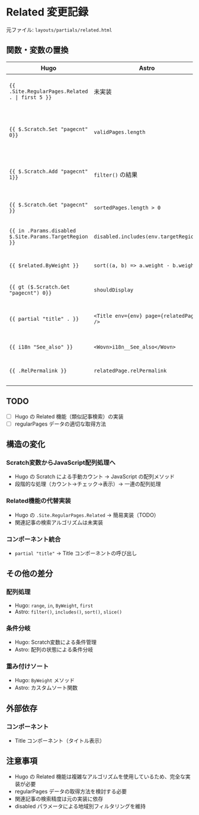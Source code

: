 # Related 変更記録

元ファイル: `layouts/partials/related.html`

## 関数・変数の置換

| Hugo | Astro | 備考 |
| ---- | ----- | ---- |
| `{{ .Site.RegularPages.Related . \| first 5 }}` | 未実装 | TODO: Related機能の実装 |
| `{{ $.Scratch.Set "pagecnt" 0}}` | `validPages.length` | カウント処理を配列長に変更 |
| `{{ $.Scratch.Add "pagecnt" 1}}` | `filter()` の結果 | 配列フィルタリングで代替 |
| `{{ $.Scratch.Get "pagecnt" }}` | `sortedPages.length > 0` | 配列長チェック |
| `{{ in .Params.disabled $.Site.Params.TargetRegion }}` | `disabled.includes(env.targetRegion)` | 配列包含チェック |
| `{{ $related.ByWeight }}` | `sort((a, b) => a.weight - b.weight)` | 重み付けソート |
| `{{ gt ($.Scratch.Get "pagecnt") 0}}` | `shouldDisplay` | 条件チェック |
| `{{ partial "title" . }}` | `<Title env={env} page={relatedPage} />` | コンポーネント呼び出し |
| `{{ i18n "See_also" }}` | `<Wovn>i18n__See_also</Wovn>` | WOVN対応 |
| `{{ .RelPermalink }}` | `relatedPage.relPermalink` | プロパティアクセス |

## TODO

- [ ] Hugo の Related 機能（類似記事検索）の実装
- [ ] regularPages データの適切な取得方法

## 構造の変化

### Scratch変数からJavaScript配列処理へ

- Hugo の Scratch による手動カウント → JavaScript の配列メソッド
- 段階的な処理（カウント→チェック→表示）→ 一連の配列処理

### Related機能の代替実装

- Hugo の `.Site.RegularPages.Related` → 簡易実装（TODO）
- 関連記事の検索アルゴリズムは未実装

### コンポーネント統合

- `partial "title"` → Title コンポーネントの呼び出し

## その他の差分

### 配列処理

- Hugo: `range`, `in`, `ByWeight`, `first`
- Astro: `filter()`, `includes()`, `sort()`, `slice()`

### 条件分岐

- Hugo: Scratch変数による条件管理
- Astro: 配列の状態による条件分岐

### 重み付けソート

- Hugo: `ByWeight` メソッド
- Astro: カスタムソート関数

## 外部依存

### コンポーネント

- Title コンポーネント（タイトル表示）

## 注意事項

- Hugo の Related 機能は複雑なアルゴリズムを使用しているため、完全な実装が必要
- regularPages データの取得方法を検討する必要
- 関連記事の検索精度は元の実装に依存
- disabled パラメータによる地域別フィルタリングを維持